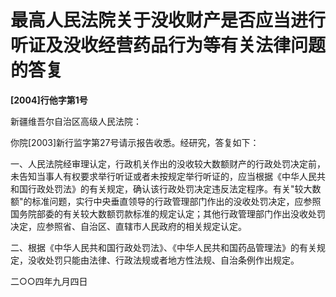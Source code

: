 # 最高人民法院关于没收财产是否应当进行听证及没收经营药品行为等有关法律问题的答复

**\[2004\]行他字第1号**

新疆维吾尔自治区高级人民法院：

你院\[2003\]新行监字第27号请示报告收悉。经研究，答复如下：

一、人民法院经审理认定，行政机关作出的没收较大数额财产的行政处罚决定前，未告知当事人有权要求举行听证或者未按规定举行听证的，应当根据《中华人民共和国行政处罚法》的有关规定，确认该行政处罚决定违反法定程序。有关\"较大数额\"的标准问题，实行中央垂直领导的行政管理部门作出的没收处罚决定，应参照国务院部委的有关较大数额罚款标准的规定认定；其他行政管理部门作出没收处罚决定，应参照省、自治区、直辖市人民政府的相关规定认定。

二、根据《中华人民共和国行政处罚法》、《中华人民共和国药品管理法》的有关规定，没收处罚只能由法律、行政法规或者地方性法规、自治条例作出规定。

二○○四年九月四日
